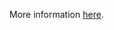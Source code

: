 More information [here](https://docs.bridgecrew.io/docs/ensure-github-organization-security-settings-require-2fa).
